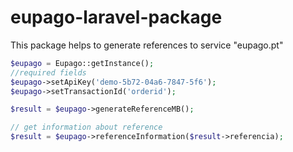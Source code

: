 # eupago-laravel-package
This package helps to generate references to service "eupago.pt"

```php
$eupago = Eupago::getInstance();
//required fields
$eupago->setApiKey('demo-5b72-04a6-7847-5f6');
$eupago->setTransactionId('orderid');

$result = $eupago->generateReferenceMB();

// get information about reference
$result = $eupago->referenceInformation($result->referencia);
```
